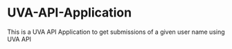 # UVA-API-Application
This is a  UVA API Application to get submissions of a given user name using UVA API
